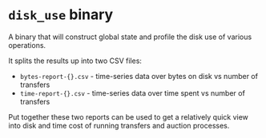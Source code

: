 # `disk_use` binary

A binary that will construct global state and profile the disk use of various operations.

It splits the results up into two CSV files:

- `bytes-report-{}.csv` - time-series data over bytes on disk vs number of transfers
- `time-report-{}.csv` - time-series data over time spent vs number of transfers

Put together these two reports can be used to get a relatively quick view into disk and time cost of running transfers and auction processes.
